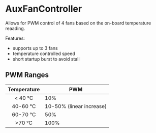 # AuxFanController

Allows for PWM control of 4 fans based on the on-board temperature reaading.

Features:
* supports up to 3 fans
* temperature controlled speed
* short startup burst to avoid stall


## PWM Ranges

| Temperature |  PWM                      |
|:-----------:|---------------------------|
|   < 40 °C   |  10%                      |
|  40-60 °C   |  10-50% (linear increase) |
|  60-70 °C   |  50%                      |
|    >70 °C   | 100%                      |
